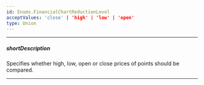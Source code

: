 ```yaml
---
id: Enums.FinancialChartReductionLevel
acceptValues: 'close' | 'high' | 'low' | 'open'
type: Union
---
```

---
##### shortDescription
Specifies whether high, low, open or close prices of points should be compared.

---
<!--
dxChartSeriesTypes.CommonSeries.reduction.level(api-reference/10 UI Components/dxChart/5 Series Types/CommonSeries/reduction/level.md)(viz/chart.d.ts)
-->